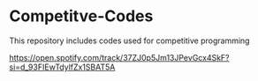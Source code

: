# Competitve-Codes
This repository includes codes used for competitive programming 

https://open.spotify.com/track/37ZJ0p5Jm13JPevGcx4SkF?si=d_93FIEwTdylfZx1SBAT5A
